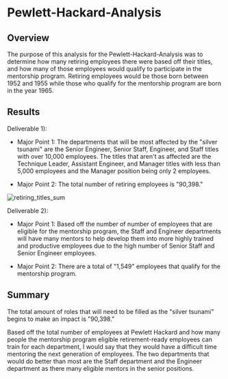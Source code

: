 # Pewlett-Hackard-Analysis

## Overview

The purpose of this analysis for the Pewlett-Hackard-Analysis was to determine how many retiring employees there were based off their titles, and how many of those employees would qualify to participate in the mentorship program. Retiring employees would be those born between 1952 and 1955 while those who qualify for the mentorship program are born in the year 1965.

## Results

Deliverable 1):

  * Major Point 1: The departments that will be most affected by the "silver tsunami" are the Senior Engineer, Senior Staff, Engineer, and Staff titles with over 10,000 employees. The titles that aren't as affected are the Technique Leader, Assistant Engineer, and Manager titles with less than 5,000 employees and the Manager position being only 2 employees.

  * Major Point 2: The total number of retiring employees is "90,398."

![retiring_titles_sum](https://user-images.githubusercontent.com/75653952/109114485-58010080-7703-11eb-969a-5b25a1d848e0.png)

Deliverable 2):

  * Major Point 1: Based off the number of number of employees that are eligible for the mentorship program, the Staff and Engineer departments will have many mentors to help develop them into more highly trained and productive employees due to the high number of Senior Staff and Senior Engineer employees.

  * Major Point 2: There are a total of "1,549" employees that qualify for the mentorship program.

## Summary

The total amount of roles that will need to be filled as the "silver tsunami" begins to make an impact is "90,398." 

Based off the total number of employees at Pewlett Hackard and how many people the mentorship program eligible retirement-ready employees can train for each department, I would say that they would have a difficult time mentoring the next generation of employees. The two departments that would do better than most are the Staff department and the Engineer department as there many eligible mentors in the senior positions.
